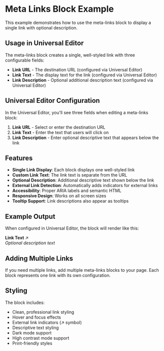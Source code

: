 # Meta Links Block Example

This example demonstrates how to use the meta-links block to display a single link with optional description.

## Usage in Universal Editor

The meta-links block creates a single, well-styled link with three configurable fields:
- **Link URL** - The destination URL (configured via Universal Editor)
- **Link Text** - The display text for the link (configured via Universal Editor)  
- **Link Description** - Optional additional description text (configured via Universal Editor)

## Universal Editor Configuration

In the Universal Editor, you'll see three fields when editing a meta-links block:

1. **Link URL** - Select or enter the destination URL
2. **Link Text** - Enter the text that users will click on
3. **Link Description** - Enter optional descriptive text that appears below the link

## Features

- **Single Link Display**: Each block displays one well-styled link
- **Custom Link Text**: The link text is separate from the URL
- **Optional Description**: Additional descriptive text shown below the link
- **External Link Detection**: Automatically adds indicators for external links
- **Accessibility**: Proper ARIA labels and semantic HTML
- **Responsive Design**: Works on all screen sizes
- **Tooltip Support**: Link descriptions also appear as tooltips

## Example Output

When configured in Universal Editor, the block will render like this:

**Link Text** ↗  
*Optional description text*

## Adding Multiple Links

If you need multiple links, add multiple meta-links blocks to your page. Each block represents one link with its own configuration.

## Styling

The block includes:
- Clean, professional link styling
- Hover and focus effects
- External link indicators (↗ symbol)
- Descriptive text styling
- Dark mode support
- High contrast mode support
- Print-friendly styles
